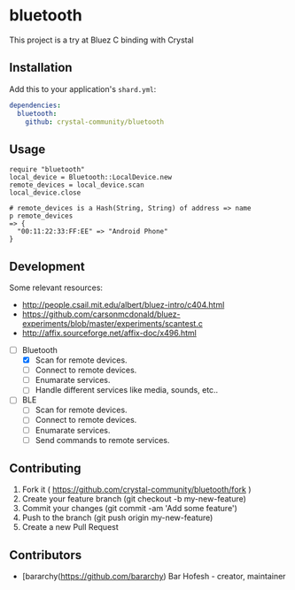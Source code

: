 # bluetooth

This project is a try at Bluez C binding with Crystal

## Installation

Add this to your application's `shard.yml`:

```yaml
dependencies:
  bluetooth:
    github: crystal-community/bluetooth
```

## Usage

```crystal
require "bluetooth"
local_device = Bluetooth::LocalDevice.new
remote_devices = local_device.scan
local_device.close

# remote_devices is a Hash(String, String) of address => name
p remote_devices
=> {
  "00:11:22:33:FF:EE" => "Android Phone"
}

```


## Development

Some relevant resources:  
* http://people.csail.mit.edu/albert/bluez-intro/c404.html  
* https://github.com/carsonmcdonald/bluez-experiments/blob/master/experiments/scantest.c  
* http://affix.sourceforge.net/affix-doc/x496.html  

* [ ] Bluetooth  
  * [x] Scan for remote devices.  
  * [ ] Connect to remote devices.  
  * [ ] Enumarate services.  
  * [ ] Handle different services like media, sounds, etc..  
* [ ] BLE  
  * [ ] Scan for remote devices.  
  * [ ] Connect to remote devices.  
  * [ ] Enumarate services.  
  * [ ] Send commands to remote services.  

## Contributing

1. Fork it ( https://github.com/crystal-community/bluetooth/fork )
2. Create your feature branch (git checkout -b my-new-feature)
3. Commit your changes (git commit -am 'Add some feature')
4. Push to the branch (git push origin my-new-feature)
5. Create a new Pull Request

## Contributors

- [bararchy(https://github.com/bararchy) Bar Hofesh - creator, maintainer
